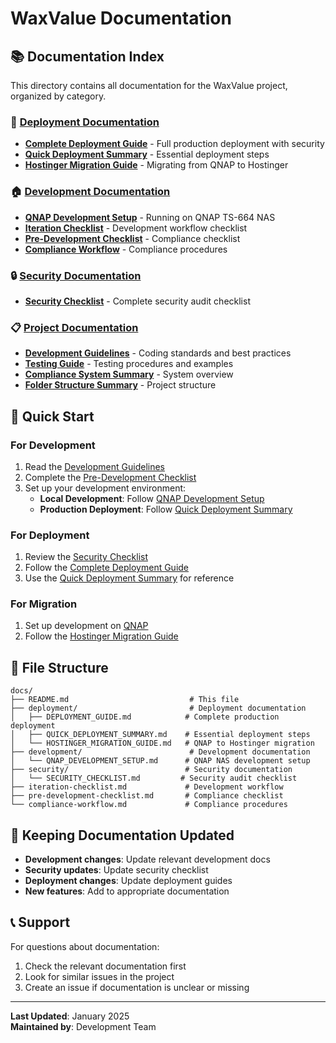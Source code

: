 # WaxValue Documentation

## 📚 Documentation Index

This directory contains all documentation for the WaxValue project, organized by category.

### 🚀 [Deployment Documentation](deployment/)
- **[Complete Deployment Guide](deployment/DEPLOYMENT_GUIDE.md)** - Full production deployment with security
- **[Quick Deployment Summary](deployment/QUICK_DEPLOYMENT_SUMMARY.md)** - Essential deployment steps
- **[Hostinger Migration Guide](deployment/HOSTINGER_MIGRATION_GUIDE.md)** - Migrating from QNAP to Hostinger

### 🏠 [Development Documentation](development/)
- **[QNAP Development Setup](development/QNAP_DEVELOPMENT_SETUP.md)** - Running on QNAP TS-664 NAS
- **[Iteration Checklist](iteration-checklist.md)** - Development workflow checklist
- **[Pre-Development Checklist](pre-development-checklist.md)** - Compliance checklist
- **[Compliance Workflow](compliance-workflow.md)** - Compliance procedures

### 🔒 [Security Documentation](security/)
- **[Security Checklist](security/SECURITY_CHECKLIST.md)** - Complete security audit checklist

### 📋 [Project Documentation](.)
- **[Development Guidelines](../DEVELOPMENT_GUIDELINES.md)** - Coding standards and best practices
- **[Testing Guide](../TESTING_GUIDE.md)** - Testing procedures and examples
- **[Compliance System Summary](../COMPLIANCE_SYSTEM_SUMMARY.md)** - System overview
- **[Folder Structure Summary](../FOLDER_STRUCTURE_SUMMARY.md)** - Project structure

## 🎯 Quick Start

### For Development
1. Read the [Development Guidelines](../DEVELOPMENT_GUIDELINES.md)
2. Complete the [Pre-Development Checklist](pre-development-checklist.md)
3. Set up your development environment:
   - **Local Development**: Follow [QNAP Development Setup](development/QNAP_DEVELOPMENT_SETUP.md)
   - **Production Deployment**: Follow [Quick Deployment Summary](deployment/QUICK_DEPLOYMENT_SUMMARY.md)

### For Deployment
1. Review the [Security Checklist](security/SECURITY_CHECKLIST.md)
2. Follow the [Complete Deployment Guide](deployment/DEPLOYMENT_GUIDE.md)
3. Use the [Quick Deployment Summary](deployment/QUICK_DEPLOYMENT_SUMMARY.md) for reference

### For Migration
1. Set up development on [QNAP](development/QNAP_DEVELOPMENT_SETUP.md)
2. Follow the [Hostinger Migration Guide](deployment/HOSTINGER_MIGRATION_GUIDE.md)

## 📁 File Structure

```
docs/
├── README.md                           # This file
├── deployment/                         # Deployment documentation
│   ├── DEPLOYMENT_GUIDE.md            # Complete production deployment
│   ├── QUICK_DEPLOYMENT_SUMMARY.md    # Essential deployment steps
│   └── HOSTINGER_MIGRATION_GUIDE.md   # QNAP to Hostinger migration
├── development/                        # Development documentation
│   └── QNAP_DEVELOPMENT_SETUP.md      # QNAP NAS development setup
├── security/                          # Security documentation
│   └── SECURITY_CHECKLIST.md         # Security audit checklist
├── iteration-checklist.md             # Development workflow
├── pre-development-checklist.md       # Compliance checklist
└── compliance-workflow.md             # Compliance procedures
```

## 🔄 Keeping Documentation Updated

- **Development changes**: Update relevant development docs
- **Security updates**: Update security checklist
- **Deployment changes**: Update deployment guides
- **New features**: Add to appropriate documentation

## 📞 Support

For questions about documentation:
1. Check the relevant documentation first
2. Look for similar issues in the project
3. Create an issue if documentation is unclear or missing

---

**Last Updated**: January 2025  
**Maintained by**: Development Team